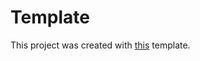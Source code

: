 # Template 
This project was created with [this](https://github.com/jaredlll08/MultiLoader-Template) template.
